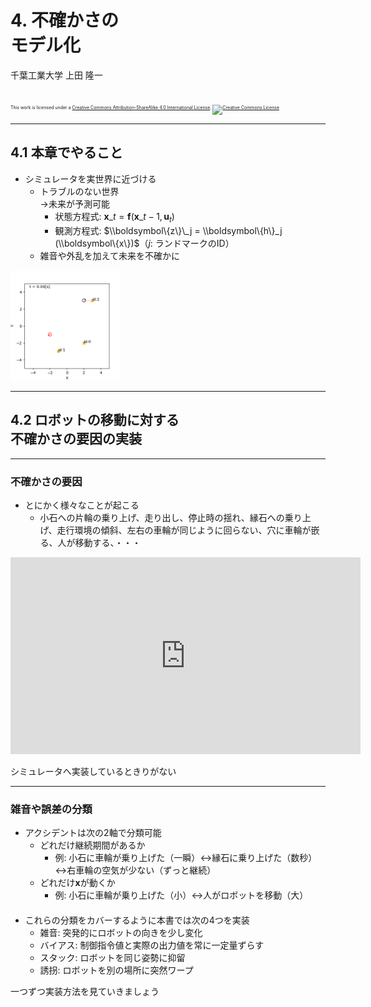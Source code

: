 # 4. 不確かさの<br />モデル化

千葉工業大学 上田 隆一

<br />

<p style="font-size:50%">
This work is licensed under a <a rel="license" href="http://creativecommons.org/licenses/by-sa/4.0/">Creative Commons Attribution-ShareAlike 4.0 International License</a>.
<a rel="license" href="http://creativecommons.org/licenses/by-sa/4.0/">
<img alt="Creative Commons License" style="border-width:0" src="https://i.creativecommons.org/l/by-sa/4.0/88x31.png" /></a>
</p>

---

## 4.1 本章でやること

* シミュレータを実世界に近づける
    * トラブルのない世界<br />$\rightarrow$未来が予測可能
        * 状態方程式: $\boldsymbol{x}\_t = \boldsymbol{f}(\boldsymbol{x}\_{t-1}, \boldsymbol{u}_t)$
        * 観測方程式: $\\boldsymbol\{z\}\_j = \\boldsymbol\{h\}_j (\\boldsymbol\{x\})$（$j$: ランドマークのID）
    * 雑音や外乱を加えて未来を不確かに

<img width="35%" src="./figs/simulator_no_noise.gif" />

---

## 4.2 ロボットの移動に対する<br />不確かさの要因の実装

---

### 不確かさの要因


* とにかく様々なことが起こる
    * 小石への片輪の乗り上げ、走り出し、停止時の揺れ、縁石への乗り上げ、走行環境の傾斜、左右の車輪が同じように回らない、穴に車輪が嵌る、人が移動する、・・・

<iframe width="560" height="315" src="https://www.youtube.com/embed/Oz2wIDD02LY" frameborder="0" allow="accelerometer; autoplay; encrypted-media; gyroscope; picture-in-picture" allowfullscreen></iframe>

シミュレータへ実装しているときりがない

---

### 雑音や誤差の分類

* アクシデントは次の2軸で分類可能
    * どれだけ継続期間があるか
        * 例: 小石に車輪が乗り上げた（一瞬）$\leftrightarrow$縁石に乗り上げた（数秒）<br />$\leftrightarrow$右車輪の空気が少ない（ずっと継続）
    * どれだけ$\boldsymbol{x}$が動くか
        * 例: 小石に車輪が乗り上げた（小）$\leftrightarrow$人がロボットを移動（大）<br />　
* これらの分類をカバーするように本書では次の4つを実装
    * 雑音: 突発的にロボットの向きを少し変化
    * バイアス: 制御指令値と実際の出力値を常に一定量ずらす
    * スタック: ロボットを同じ姿勢に抑留
    * 誘拐: ロボットを別の場所に突然ワープ

一つずつ実装方法を見ていきましょう

